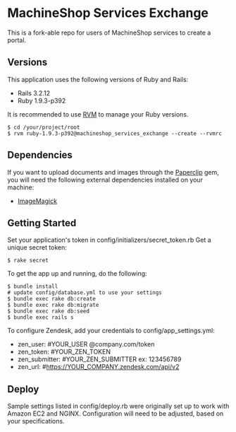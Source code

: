 # MachineShop Services Exchange

This is a fork-able repo for users of MachineShop services to create a portal.

## Versions

This application uses the following versions of Ruby and Rails:
* Rails 3.2.12
* Ruby 1.9.3-p392

It is recommended to use [RVM](https://rvm.io/) to manage your Ruby versions.
```
$ cd /your/project/root
$ rvm ruby-1.9.3-p392@machineshop_services_exchange --create --rvmrc
```

## Dependencies

If you want to upload documents and images through the [Paperclip](https://github.com/thoughtbot/paperclip) gem, you will need the following external dependencies installed on your machine:
* [ImageMagick](http://www.imagemagick.org/)

## Getting Started

Set your application's token in config/initializers/secret_token.rb
Get a unique secret token:

```
$ rake secret
```

To get the app up and running, do the following:

```
$ bundle install
# update config/database.yml to use your settings
$ bundle exec rake db:create
$ bundle exec rake db:migrate
$ bundle exec rake db:seed
$ bundle exec rails s
```

To configure Zendesk, add your credentials to config/app_settings.yml:
* zen_user: #YOUR_USER @company.com/token
* zen_token: #YOUR_ZEN_TOKEN
* zen_submitter: #YOUR_ZEN_SUBMITTER ex: 123456789
* zen_url: #https://YOUR_COMPANY.zendesk.com/api/v2

## Deploy
Sample settings listed in config/deploy.rb were originally set up to work with Amazon EC2 and NGINX. Configuration will need to be adjusted, based on your specifications.
